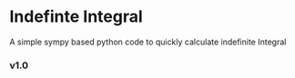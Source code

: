 # Indefinte Integral

A simple sympy based python code to quickly calculate indefinite Integral

### v1.0
